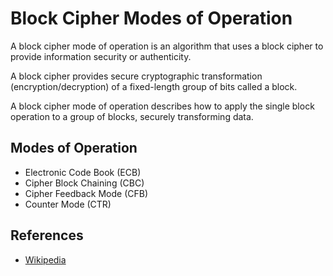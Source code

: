 Block Cipher Modes of Operation
===============================
A block cipher mode of operation is an algorithm that uses a block cipher to provide information security or authenticity.

A block cipher provides secure cryptographic transformation (encryption/decryption) of a fixed-length group of bits called a block.

A block cipher mode of operation describes how to apply the single block operation to a group of blocks, securely transforming data.

Modes of Operation
------------------
* Electronic Code Book (ECB)
* Cipher Block Chaining (CBC)
* Cipher Feedback Mode (CFB)
* Counter Mode (CTR)

References
----------
* [Wikipedia][1]

[1]: https://en.wikipedia.org/wiki/Block_cipher_mode_of_operation 
